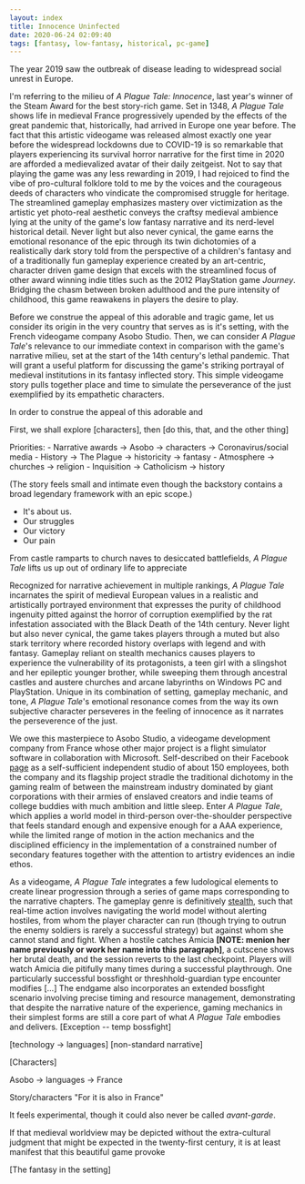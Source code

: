 ```yaml
---
layout: index
title: Innocence Uninfected
date: 2020-06-24 02:09:40
tags: [fantasy, low-fantasy, historical, pc-game]
---
```


The year 2019 saw the outbreak of disease leading to widespread social unrest in Europe.

I'm referring to the milieu of *A Plague Tale: Innocence*, last year's winner of the Steam Award for the best story-rich game. Set in 1348, *A Plague Tale* shows life in medieval France progressively upended by the effects of the great pandemic that, historically, had arrived in Europe one year before. The fact that this artistic videogame was released almost exactly one year before the widespread lockdowns due to COVID-19 is so remarkable that players experiencing its survival horror narrative for the first time in 2020 are afforded a medievalized avatar of their daily zeitgeist. Not to say that playing the game was any less rewarding in 2019, I had rejoiced to find the vibe of pro-cultural folklore told to me by the voices and the courageous deeds of characters who vindicate the compromised struggle for heritage. The streamlined gameplay emphasizes mastery over victimization as the artistic yet photo-real aesthetic conveys the craftsy medieval ambience lying at the unity of the game's low fantasy narrative and its nerd-level historical detail. Never light but also never cynical, the game earns the emotional resonance of the epic through its twin dichotomies of a realistically dark story told from the perspective of a children's fantasy and of a traditionally fun gameplay experience created by an art-centric, character driven game design that excels with the streamlined focus of other award winning indie titles such as the 2012 PlayStation game *Journey*. Bridging the chasm between broken adulthood and the pure intensity of childhood, this game reawakens in players the desire to play.

<!-- more -->

Before we construe the appeal of this adorable and tragic game, let us consider its origin in the very country that serves as is it's setting, with the French videogame company Asobo Studio. Then, we can consider *A Plague Tale*'s relevance to our immediate context in comparison with the game's narrative milieu, set at the start of the 14th century's lethal pandemic. That will grant a useful platform for discussing the game's striking portrayal of medieval institutions in its fantasy inflected story. This simple videogame story pulls together place and time to simulate the perseverance of the just exemplified by its empathetic characters.


 In order to construe the appeal of this adorable and

First, we shall explore [characters], then [do this, that, and the other thing]

  Priorities:
      - Narrative awards -> Asobo -> characters -> Coronavirus/social media
      - History -> The Plague -> historicity -> fantasy
      - Atmosphere -> churches -> religion
      - Inquisition -> Catholicism -> history

(The story feels small and intimate even though the backstory contains a broad legendary framework with an epic scope.)
  * It's about us.
  * Our struggles
  * Our victory
  * Our pain


From castle ramparts to church naves to desiccated battlefields, *A Plague Tale* lifts us up out of ordinary life to appreciate

Recognized for narrative achievement in multiple rankings, *A Plague Tale* incarnates the spirit of medieval European values in a realistic and artistically portrayed environment that expresses the purity of childhood ingenuity pitted against the horror of corruption exemplified by the rat infestation associated with the Black Death of the 14th century. Never light but also never cynical, the game takes players through a muted but also stark territory where recorded history overlaps with legend and with fantasy. Gameplay reliant on stealth mechanics causes players to experience the vulnerability of its protagonists, a teen girl with a slingshot and her epileptic younger brother, while sweeping them through ancestral castles and austere churches and arcane labyrinths on Windows PC and PlayStation. Unique in its combination of setting, gameplay mechanic, and tone, *A Plague Tale*'s emotional resonance comes from the way its own subjective character perseveres in the feeling of innocence as it narrates the perseverence of the just.

We owe this masterpiece to Asobo Studio, a videogame development company from France whose other major project is a flight simulator software in collaboration with Microsoft. Self-described on their Facebook [page](https://www.facebook.com/pg/asobostudio/about/) as a self-sufficient independent studio of about 150 employees, both the company and its flagship project stradle the traditional dichotomy in the gaming realm of between the mainstream industry dominated by giant corporations with their armies of enslaved creators and indie teams of college buddies with much ambition and little sleep. Enter *A Plague Tale*, which applies a world model in third-person over-the-shoulder perspective that feels standard enough and expensive enough for a AAA experience, while the limited range of motion in the action mechanics and the disciplined efficiency in the implementation of a constrained number of secondary features together with the attention to artistry evidences an indie ethos.

As a videogame, *A Plague Tale* integrates a few ludological elements to create linear progression through a series of game maps corresponding to the narrative chapters. The gameplay genre is definitively [stealth](https://en.wikipedia.org/wiki/Stealth_game), such that real-time action involves navigating the world model without alerting hostiles, from whom the player character can run (though trying to outrun the enemy soldiers is rarely a successful strategy) but against whom she cannot stand and fight. When a hostile catches Amicia **[NOTE: menion her name previously or work her name into this paragraph]**, a cutscene shows her brutal death, and the session reverts to the last checkpoint. Players will watch Amicia die pitifully many times during a successful playthrough. One particularly successful bossfight or threshhold-guardian type encounter modifies [...] The endgame also incorporates an extended bossfight scenario involving precise timing and resource management, demonstrating that despite the narrative nature of the experience, gaming mechanics in their simplest forms are still a core part of what *A Plague Tale* embodies and delivers. [Exception -- temp bossfight]

[technology -> languages] [non-standard narrative]

[Characters]

Asobo -> languages -> France

Story/characters "For it is also in France"

It feels experimental, though it could also never be called *avant-garde*.

 If that medieval worldview may be depicted without the extra-cultural judgment that might be expected in the twenty-first century, it is at least manifest that this beautiful game provoke


[The fantasy in the setting]
